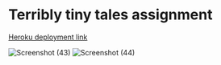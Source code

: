 # Terribly tiny tales assignment
[Heroku deployment link](https://terriblytiny.herokuapp.com)


![Screenshot (43)](https://user-images.githubusercontent.com/43468326/112794827-3211a780-9085-11eb-8118-eef9a9ec12ad.png)
![Screenshot (44)](https://user-images.githubusercontent.com/43468326/112794834-38a01f00-9085-11eb-866f-05a4902d6156.png)
